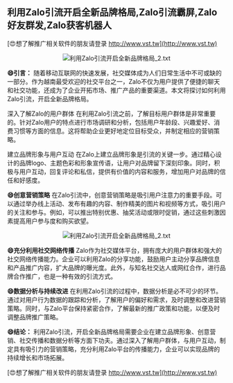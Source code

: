 ## **利用Zalo引流开启全新品牌格局,Zalo引流霸屏,Zalo好友群发,Zalo获客机器人**

[😍想了解推广相关软件的朋友请登录 http://www.vst.tw](http://www.vst.tw)

 <center><img src="https://vst.tw/MP4/tuiguang/png/2.png" alt="利用Zalo引流开启全新品牌格局_2.txt"></center>

**😄引言：**
随着移动互联网的快速发展，社交媒体成为人们日常生活中不可或缺的一部分。作为越南最受欢迎的社交平台之一，Zalo不仅为用户提供了便捷的聊天和社交功能，还成为了企业开拓市场、推广产品的重要渠道。本文将探讨如何利用Zalo引流，开启全新品牌格局。

深入了解Zalo的用户群体
在利用Zalo引流之前，了解目标用户群体是非常重要的。针对Zalo用户的特点进行市场调研和分析，包括用户年龄段、兴趣爱好、消费习惯等方面的信息。这将帮助企业更好地定位目标受众，并制定相应的营销策略。

建立品牌形象与用户互动
在Zalo上建立品牌形象是引流的关键一步。通过精心设计的品牌logo、主题色彩和形象宣传语，让用户对品牌留下深刻印象。同时，积极与用户互动，回复评论和私信，提供有价值的内容和服务，增加用户对品牌的信任和好感度。

**😄创意营销策略**
在Zalo引流中，创意营销策略是吸引用户注意力的重要手段。可以通过举办线上活动、发布有趣的内容、制作精美的图片和视频等方式，吸引用户的关注和参与。例如，可以推出特别优惠、抽奖活动或限时促销，通过这些刺激因素提高用户参与度和购买欲望。

 <center><img src="https://vst.tw/MP4/tuiguang/png/2.png" alt="利用Zalo引流开启全新品牌格局_2.txt"></center>

**😄充分利用社交网络传播**
Zalo作为社交媒体平台，拥有庞大的用户群体和强大的社交网络传播能力。企业可以利用Zalo的分享功能，鼓励用户主动分享品牌信息和产品推广内容，扩大品牌的曝光度。此外，与知名社交达人或网红合作，进行品牌合作推广，也是一种有效的引流方式。

**😄数据分析与持续改进**
在利用Zalo引流的过程中，数据分析是必不可少的环节。通过对用户行为数据的跟踪和分析，了解用户的偏好和需求，及时调整和改进营销策略。同时，与Zalo平台保持紧密合作，了解最新的推广政策和功能，以便及时调整品牌推广策略。

**😄结论：**
利用Zalo引流，开启全新品牌格局需要企业在建立品牌形象、创意营销、社交传播和数据分析等方面下功夫。通过深入了解用户群体，与用户互动，制定具有吸引力的营销策略，充分利用Zalo平台的传播能力，企业可以实现品牌的持续增长和市场拓展。

[😍想了解推广相关软件的朋友请登录 http://www.vst.tw](http://www.vst.tw)



